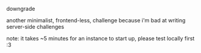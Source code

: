 downgrade

another minimalist, frontend-less, challenge because i'm bad at writing server-side challenges

note: it takes ~5 minutes for an instance to start up, please test locally first :3
